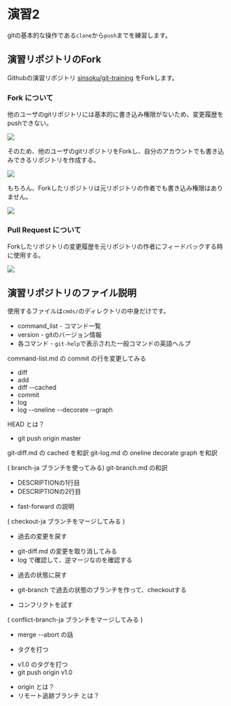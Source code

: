 # 演習2

gitの基本的な操作である`clone`から`push`までを練習します。

## 演習リポジトリのFork

Githubの演習リポジトリ [sinsoku/git-training](https://github.com/sinsoku/git-training) をForkします。

### Fork について

他のユーザのgitリポジトリには基本的に書き込み権限がないため、変更履歴をpushできない。

![](https://raw.github.com/sinsoku/git-training/master/img/fork_1.png)

そのため、他のユーザのgitリポジトリをForkし、自分のアカウントでも書き込みできるリポジトリを作成する。

![](https://raw.github.com/sinsoku/git-training/master/img/fork_2.png)

もちろん、Forkしたリポジトリは元リポジトリの作者でも書き込み権限はありません。

![](https://raw.github.com/sinsoku/git-training/master/img/fork_3.png)

### Pull Request について

Forkしたリポジトリの変更履歴を元リポジトリの作者にフィードバックする時に使用する。

![](https://raw.github.com/sinsoku/git-training/master/img/pullreq_1.png)

## 演習リポジトリのファイル説明

使用するファイルは`cmds/`のディレクトリの中身だけです。

* command_list - コマンド一覧
* version      - gitのバージョン情報
* 各コマンド   - `git-help`で表示された一般コマンドの英語ヘルプ


command-list.md の commit の行を変更してみる

- diff
- add
- diff --cached
- commit
- log
- log --oneline --decorate --graph

HEAD とは？

- git push origin master

git-diff.md の cached を和訳
git-log.md の oneline decorate graph を和訳

( branch-ja ブランチを使ってみる)
git-branch.md の和訳
- DESCRIPTIONの1行目
- DESCRIPTIONの2行目

* fast-forward の説明

( checkout-ja ブランチをマージしてみる )

* 過去の変更を戻す

- git-diff.md の変更を取り消してみる
- log で確認して、逆マージなのを確認する

* 過去の状態に戻す

- git-branch で過去の状態のブランチを作って、checkoutする

* コンフリクトを試す

( conflict-branch-ja ブランチをマージしてみる )

- merge --abort の話

* タグを打つ

- v1.0 のタグを打つ
- git push origin v1.0


* origin とは？
* リモート追跡ブランチ とは？

